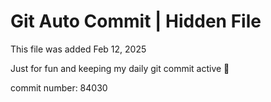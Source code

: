 # Git Auto Commit | Hidden File

This file was added Feb 12, 2025

Just for fun and keeping my daily git commit active 🤪

commit number: 84030
